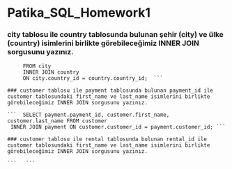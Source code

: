 # Patika_SQL_Homework1

###  city tablosu ile country tablosunda bulunan şehir (city) ve ülke (country) isimlerini birlikte görebileceğimiz INNER JOIN sorgusunu yazınız.

```  SELECT * 
     FROM city 
     INNER JOIN country 
     ON city.country_id = country.country_id;  ```

### customer tablosu ile payment tablosunda bulunan payment_id ile customer tablosundaki first_name ve last_name isimlerini birlikte görebileceğimiz INNER JOIN sorgusunu yazınız.

```  SELECT payment.payment_id, customer.first_name, customer.last_name FROM customer
 INNER JOIN payment ON customer.customer_id = payment.customer_id; ```

### customer tablosu ile rental tablosunda bulunan rental_id ile customer tablosundaki first_name ve last_name isimlerini birlikte görebileceğimiz INNER JOIN sorgusunu yazınız.

```   ```


